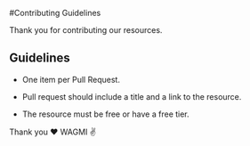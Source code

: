 #Contributing Guidelines

Thank you for contributing our resources.

## Guidelines

* One item per Pull Request.

* Pull request should include a title and a link to the resource.

* The resource must be free or have a free tier.

Thank you ❤️ WAGMI ✌️
